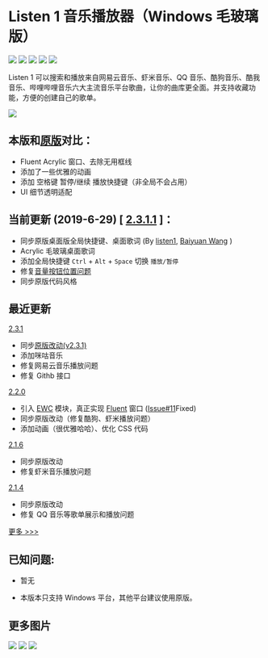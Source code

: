 # Listen 1 音乐播放器（Windows 毛玻璃版）

![](https://img.shields.io/github/languages/top/reycn/listen1_desktop_fluent.svg?color=blue)
![](https://img.shields.io/github/release/reycn/listen1_desktop_fluent.svg)
![](https://img.shields.io/static/v1.svg?label=design&message=fluent&color=blue)
![](https://img.shields.io/github/issues/reycn/listen1_desktop_fluent.svg)
[![](https://img.shields.io/static/v1.svg?label=upstream&message=listen1-chrome&color=green)](https://github.com/listen1/listen1_chrome_extension)

Listen 1 可以搜索和播放来自网易云音乐、虾米音乐、QQ 音乐、酷狗音乐、酷我音乐、哔哩哔哩音乐六大主流音乐平台歌曲，让你的曲库更全面。并支持收藏功能，方便的创建自己的歌单。

<img src="https://i.imgur.com/BWC3SHB.png">  
    
本版和[原版](https://github.com/listen1/listen1_desktop/releases/tag/v2.0.0)对比：
---- 
- Fluent Acrylic 窗口、去除无用框线
- 添加了一些优雅的动画
- 添加 空格键 暂停/继续 播放快捷键（非全局不会占用）
- UI 细节透明适配
  
当前更新 (2019-6-29) [ [2.3.1.1](https://github.com/reycn/listen1_desktop_fluent/releases/tag/2.3.1.1) ]：
----
- 同步原版桌面版全局快捷键、桌面歌词 (By [listen1](https://github.com/listen1/listen1_chrome_extension/commit/8f1acfd514270631f776df96197f0b253f3ae755), [Baiyuan Wang](https://github.com/listen1/listen1_chrome_extension/pull/245) )
- Acrylic 毛玻璃桌面歌词
- 添加全局快捷键 `Ctrl` + `Alt` + `Space` 切换 `播放/暂停`
- 修复[音量按钮位置问题](https://github.com/reycn/listen1_desktop_fluent/issues/10)
- 同步原版代码风格

## 最近更新

[2.3.1](https://github.com/reycn/listen1_desktop_fluent/releases/tag/2.3.1)

- 同步[原版改动(v2.3.1)](https://github.com/listen1/listen1_chrome_extension/compare/6fcdce564f...6b7de89d68)
- 添加咪咕音乐
- 修复网易云音乐播放问题
- 修复 Githb 接口

[2.2.0](https://github.com/reycn/listen1_desktop_fluent/releases/tag/2.2.0)

- 引入 [EWC](https://github.com/23phy/ewc) 模块，真正实现 [Fluent](https://www.microsoft.com/design/fluent/#/) 窗口 ([Issue#11](https://github.com/reycn/listen1_desktop_fluent/issues/11)Fixed)
- 同步原版改动（修复酷狗、虾米播放问题）
- 添加动画（很优雅哈哈）、优化 CSS 代码

[2.1.6](https://github.com/reycn/listen1_desktop_fluent/releases/tag/2.1.6)

- 同步原版改动
- 修复虾米音乐播放问题

[2.1.4](https://github.com/reycn/listen1_desktop_fluent/releases/tag/2.1.4)

- 同步原版改动
- 修复 QQ 音乐等歌单展示和播放问题

[更多 >>>](https://github.com/reycn/listen1_desktop_fluent/commits/master)

## 已知问题:

- 暂无

* 本版本只支持 Windows 平台，其他平台建议使用原版。

## 更多图片

<img src="https://i.imgur.com/HQEpd8W.png">
<img src="https://i.imgur.com/dB3STeS.png">
<img src="https://i.imgur.com/4FJGvUx.gif">
